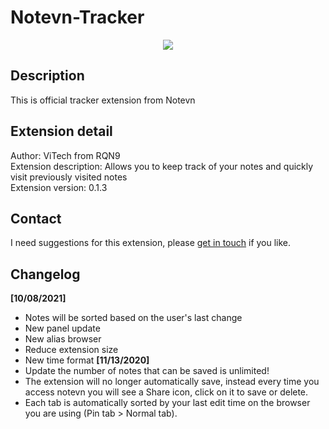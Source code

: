 # Notevn-Tracker
<p align="center">
  <img src="https://user-images.githubusercontent.com/20860845/136562621-e0e3cd12-22f9-49fe-9a22-38d7641508a7.png" />
</p>

## Description
This is official tracker extension from Notevn  

## Extension detail
Author: ViTech from RQN9  
Extension description: Allows you to keep track of your notes and quickly visit previously visited notes  
Extension version: 0.1.3  

## Contact
I need suggestions for this extension, please [get in touch](https://notevn.com/lien-he) if you like.

## Changelog
**[10/08/2021]**  
- Notes will be sorted based on the user's last change
- New panel update
- New alias browser
- Reduce extension size
- New time format
**[11/13/2020]**  
- Update the number of notes that can be saved is unlimited!
- The extension will no longer automatically save, instead every time you access notevn you will see a Share icon, click on it to save or delete.
- Each tab is automatically sorted by your last edit time on the browser you are using (Pin tab > Normal tab).
